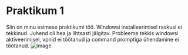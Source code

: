 # Praktikum 1

Siin on minu esimese praktikumi töö.
Windowsi installeerimisel raskusi ei tekkinud. Juhend oli hea ja lihtsasti jälgitav.
Probleeme tekkis windowsi aktiveerimisel, vpnid ei töötanud ja command promptiga ühendamine ei töötanud.
![image](https://github.com/DanielErikKiuru/OPsys/assets/146202163/c85a7d8f-fc68-4084-8ed7-35ecf6c19688)
